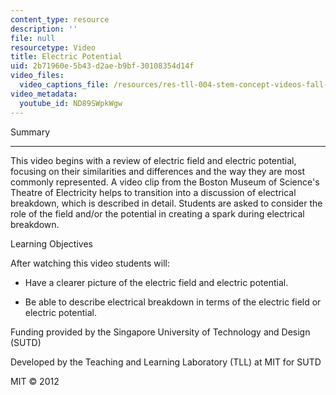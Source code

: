 ```yaml
---
content_type: resource
description: ''
file: null
resourcetype: Video
title: Electric Potential
uid: 2b71960e-5b43-d2ae-b9bf-30108354d14f
video_files:
  video_captions_file: /resources/res-tll-004-stem-concept-videos-fall-2013/videos/derivatives-and-integrals/electric-potential/ND89SWpkWgw.vtt
video_metadata:
  youtube_id: ND89SWpkWgw
---
```


Summary


-----------

This video begins with a review of electric field and electric potential, focusing on their similarities and differences and the way they are most commonly represented. A video clip from the Boston Museum of Science's Theatre of Electricity helps to transition into a discussion of electrical breakdown, which is described in detail. Students are asked to consider the role of the field and/or the potential in creating a spark during electrical breakdown.

Learning Objectives

After watching this video students will:

*   Have a clearer picture of the electric field and electric potential.
    
*   Be able to describe electrical breakdown in terms of the electric field or electric potential.
    

Funding provided by the Singapore University of Technology and Design (SUTD)

Developed by the Teaching and Learning Laboratory (TLL) at MIT for SUTD

MIT © 2012
